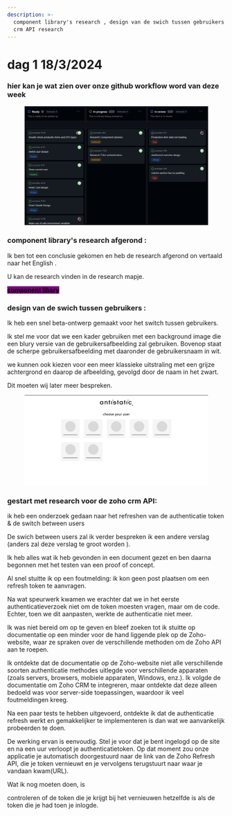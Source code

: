 ```yaml
---
description: >-
  component library's research , design van de swich tussen gebruikers , zoho
  crm API research
---
```


# dag 1 18/3/2024

### hier kan je wat zien over onze github workflow word van deze week&#x20;

<figure><img src="../.gitbook/assets/image (2) (1) (1) (1).png" alt=""><figcaption></figcaption></figure>

### component library's research afgerond :

Ik ben tot een conclusie gekomen en heb de research afgerond on vertaald naar het English .

U kan de research vinden in de research mapje.

[<mark style="background-color:purple;">**component libary**</mark>](../research/component-libarys-research-en.md)

### design van de swich tussen gebruikers :

Ik heb een snel beta-ontwerp gemaakt voor het switch tussen gebruikers.&#x20;

Ik stel me voor dat we een kader gebruiken met een background image die een blury versie van de gebruikersafbeelding zal gebruiken. Bovenop staat de scherpe gebruikersafbeelding met daaronder de gebruikersnaam in wit.&#x20;

we kunnen ook kiezen voor een meer klassieke uitstraling met een grijze achtergrond en daarop de afbeelding, gevolgd door de naam in het zwart.

Dit moeten wij later meer bespreken.

<figure><img src="../.gitbook/assets/image (18).png" alt=""><figcaption></figcaption></figure>

### gestart met research voor de zoho crm API:&#x20;

ik heb een onderzoek gedaan naar het refreshen van de authenticatie token & de switch between users&#x20;

De swich between users zal ik verder bespreken ik een andere verslag (anders zal deze verslag te groot worden ).

Ik heb alles wat ik heb gevonden in een document gezet en ben daarna begonnen met het testen van een proof of concept.&#x20;

Al snel stuitte ik op een foutmelding: ik kon geen post plaatsen om een refresh token te aanvragen.   &#x20;

Na wat speurwerk kwamen we erachter dat we in het eerste authenticatieverzoek niet om de token moesten vragen, maar om de code. Echter, toen we dit aanpasten, werkte de authenticatie niet meer.

Ik was niet bereid om op te geven en bleef zoeken tot ik stuitte op documentatie op een minder voor de hand liggende plek op de Zoho-website, waar ze spraken over de verschillende methoden om de Zoho API aan te roepen.

Ik ontdekte dat de documentatie op de Zoho-website niet alle verschillende soorten authenticatie methodes uitlegde voor verschillende apparaten (zoals servers, browsers, mobiele apparaten, Windows, enz.). Ik volgde de documentatie om Zoho CRM te integreren, maar ontdekte dat deze alleen bedoeld was voor server-side toepassingen, waardoor ik veel foutmeldingen kreeg.

Na een paar tests te hebben uitgevoerd, ontdekte ik dat de authenticatie refresh werkt en gemakkelijker te implementeren is dan wat we aanvankelijk probeerden te doen.

De werking ervan is eenvoudig. Stel je voor dat je bent ingelogd op de site en na een uur verloopt je authenticatietoken. Op dat moment zou onze applicatie je automatisch doorgestuurd naar de link van de Zoho Refresh API, die je token vernieuwt en je vervolgens terugstuurt naar waar je vandaan kwam(URL).

Wat ik nog moeten doen, is&#x20;

controleren of de token die je krijgt bij het vernieuwen hetzelfde is als de token die je had toen je inlogde.





